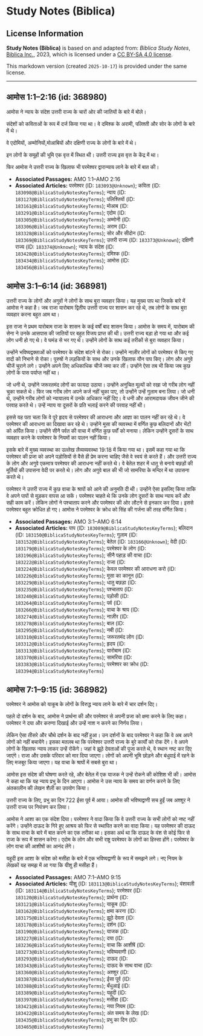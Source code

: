 # Study Notes (Biblica)

## License Information

**Study Notes (Biblica)** is based on and adapted from: _Biblica Study Notes_, [Biblica Inc.](https://www.biblica.com/), 2023, which is licensed under a [CC BY-SA 4.0 license](https://creativecommons.org/licenses/by-sa/4.0/legalcode.en).

This markdown version (created `2025-10-17`) is provided under the same license.



--------------------------------

## आमोस 1:1–2:16 (id: 368980)

आमोस ने न्याय के संदेश उत्तरी राज्य के चारों ओर की जातियों के बारे में बोले।

संदेशों को कविताओं के रूप में दर्ज किया गया था। वे दमिश्क के अरामी, पलिश्ती और सोर के लोगों के बारे में थे।

वे एदोमियों, अम्मोनियों,मोआबियों और दक्षिणी राज्य के लोगों के बारे में थे।

इन लोगों के समूहों की भूमि एक वृत्त में स्थित थी। उत्तरी राज्य इस वृत्त के केंद्र में था।

फिर आमोस ने उत्तरी राज्य के खिलाफ भी परमेश्वर द्वारान्याय लाने के बारे में बात की।

* **Associated Passages:** AMO 1:1–AMO 2:16
* **Associated Articles:** परमेश्वर (ID: `183093@Unknown`); कविता (ID: `183098@BiblicaStudyNotesKeyTerms`); न्याय  (ID: `183127@BiblicaStudyNotesKeyTerms`); पलिश्तियों (ID: `183161@BiblicaStudyNotesKeyTerms`); मोआब (ID: `183291@BiblicaStudyNotesKeyTerms`); एदोम (ID: `183305@BiblicaStudyNotesKeyTerms`); अम्मोनी (ID: `183306@BiblicaStudyNotesKeyTerms`); अराम (ID: `183328@BiblicaStudyNotesKeyTerms`); सोर और सीदोन (ID: `183369@BiblicaStudyNotesKeyTerms`); उत्तरी राज्य (ID: `183373@Unknown`); दक्षिणी राज्य (ID: `183374@Unknown`); न्याय के संदेश (ID: `183428@BiblicaStudyNotesKeyTerms`); दमिश्क (ID: `183434@BiblicaStudyNotesKeyTerms`); आमोस (ID: `183456@BiblicaStudyNotesKeyTerms`)

## आमोस 3:1–6:14 (id: 368981)

उत्तरी राज्य के लोगों और अगुवों ने लोगों के साथ बुरा व्यवहार किया। यह मुख्य पाप था जिसके बारे में आमोस ने कहा है। जब राजा यारोबाम द्वितीय उत्तरी राज्य पर शासन कर रहे थे, तब लोगों के साथ बुरा व्यवहार करना बहुत आम था।

इस राजा ने प्रथम यारोबाम राजा के शासन के कई वर्षों बाद शासन किया। आमोस के समय में, यारोबाम की सेना ने उनके आसपास की जातियों पर बहुत विजय प्राप्त की थी। उत्तरी राज्य बड़ा हो गया था और कई लोग धनी हो गए थे। वे घमंड से भर गए थे। उन्होंने लोगों के साथ कई तरीकों से बुरा व्यवहार किया।

उन्होंने भविष्यद्वक्ताओं को परमेश्वर के संदेश बांटने से रोका। उन्होंने नाज़ीर लोगों को परमेश्वर से किए गए वादों को निभाने से रोका। पुरुषों ने लड़कियों के साथ और उनके खिलाफ यौन पाप किए। लोग और अगुवे चीजें चुराने लगे। उन्होंने अपने लिए अधिकाधिक चीजें जमा कर लीं। उन्होंने ऐसा तब भी किया जब कुछ लोगों के पास पर्याप्त नहीं था।

जो धनी थे, उन्होंने जरूरतमंद लोगों का फायदा उठाया। उन्होंने अनुचित मूल्यों को रखा जो गरीब लोग नहीं चुका सकते थे। फिर जब गरीब लोग अपने कर्ज नहीं चुका पाए, तो उन्होंने उन्हें गुलाम बना लिया। जो धनी थे, उन्होंने गरीब लोगों को न्यायालय में उनके अधिकार नहीं दिए। वे धनी और आरामदायक जीवन जीने की परवाह करते थे। उन्हें न्याय या दूसरों के प्रति भलाई करने की परवाह नहीं थी।

इससे यह पता चला कि वे पूरे हृदय से परमेश्वर की आराधना और आज्ञा का पालन नहीं कर रहे थे। वे परमेश्वर की आराधना का दिखावा कर रहे थे। उन्होंने मूसा की व्यवस्था में वर्णित कुछ बलिदानों और भेंटों को अर्पित किया। उन्होंने सीनै पर्वत की वाचा में वर्णित कुछ पर्वों को मनाया। लेकिन उन्होंने दूसरों के साथ व्यवहार करने के परमेश्वर के नियमों का पालन नहीं किया।

इसके बारे में मुख्य व्यवस्था का उल्लेख लैव्यव्यवस्था 19:18 में किया गया था। इसमें कहा गया था कि परमेश्वर की प्रजा को अपने पड़ोसियों से वैसे ही प्रेम करना चाहिए जैसे वे स्वयं से करते हैं। और उत्तरी राज्य के लोग और अगुवे एकमात्र परमेश्वर की आराधना नहीं करते थे। वे बेतेल शहर में धातु से बनाये बछड़ों की मूर्तियों की उपासना वेदी पर करते थे। लोग और अगुवे बाल की भी जो सामरिया के मन्दिर में था उपासना करते थे।

परमेश्वर ने उत्तरी राज्य में कुछ वाचा के श्रापों को आने की अनुमति दी थी। उन्होंने ऐसा इसलिए किया ताकि वे अपने पापों से मुड़कर वापस आ सकें। परमेश्वर चाहते थे कि उनके लोग दूसरों के साथ न्याय करें और सही काम करें। लेकिन लोगों ने पश्चाताप करने और परमेश्वर की ओर लौटने से इनकार कर दिया। इससे परमेश्वर बहुत क्रोधित हो गए। आमोस ने परमेश्वर के क्रोध को सिंह की गर्जना की तरह वर्णित किया।

* **Associated Passages:** AMO 3:1–AMO 6:14
* **Associated Articles:** पाप (ID: `183089@BiblicaStudyNotesKeyTerms`); बलिदान (ID: `183150@BiblicaStudyNotesKeyTerms`); गुलाम (ID: `183152@BiblicaStudyNotesKeyTerms`); बेतेल (ID: `183166@Unknown`); वेदी (ID: `183179@BiblicaStudyNotesKeyTerms`); परमेश्वर के लोग  (ID: `183196@BiblicaStudyNotesKeyTerms`); सीनै पहाड़ की वाचा (ID: `183222@BiblicaStudyNotesKeyTerms`); राजा (ID: `183224@BiblicaStudyNotesKeyTerms`); केवल परमेश्वर की आराधना करो (ID: `183226@BiblicaStudyNotesKeyTerms`); मूसा का कानून (ID: `183229@BiblicaStudyNotesKeyTerms`); धातु बछड़ा (ID: `183235@BiblicaStudyNotesKeyTerms`); पश्चाताप (ID: `183240@BiblicaStudyNotesKeyTerms`); पड़ोसी (ID: `183264@BiblicaStudyNotesKeyTerms`); पर्व (ID: `183266@BiblicaStudyNotesKeyTerms`); वाचा के श्राप (ID: `183274@BiblicaStudyNotesKeyTerms`); नाज़ीर (ID: `183278@BiblicaStudyNotesKeyTerms`); बाल (ID: `183295@BiblicaStudyNotesKeyTerms`); नबी (ID: `183310@BiblicaStudyNotesKeyTerms`); जरूरतमंद लोग (ID: `183312@BiblicaStudyNotesKeyTerms`); हृदय (ID: `183313@BiblicaStudyNotesKeyTerms`); यारोबाम  (ID: `183370@BiblicaStudyNotesKeyTerms`); सामरिया (ID: `183383@BiblicaStudyNotesKeyTerms`); परमेश्वर का क्रोध  (ID: `183394@BiblicaStudyNotesKeyTerms`)

## आमोस 7:1–9:15 (id: 368982)

परमेश्वर ने आमोस को याकूब के लोगों के विरुद्ध न्याय लाने के बारे में चार दर्शन दिए।

पहले दो दर्शन के बाद, आमोस ने प्रार्थना की और परमेश्वर से अपनी प्रजा को क्षमा करने के लिए कहा। परमेश्वर ने दया और करुणा दिखाई और उन्हें नाश न करने का निर्णय लिया।

लेकिन ऐसा तीसरे और चौथे दर्शन के बाद नहीं हुआ। उन दर्शनों के बाद परमेश्वर ने कहा कि वे अब अपने लोगों को नहीं बचायेंगे। इसका मतलब था कि परमेश्वर उत्तरी राज्य के बुरे कार्यों को रोक देंगे। वे अपने लोगों के खिलाफ न्याय लाकर उन्हें रोकेंगे। जहां वे झूठे देवताओं की पूजा करते थे, वे स्थान नष्ट कर दिए जाएंगे। राजा और उसके परिवार को मार दिया जाएगा। लोगों को अपनी भूमि छोड़ने और बंधुवाई में रहने के लिए मजबूर किया जाएगा। यह वाचा के श्रापों में सबसे बुरा था।

आमोस इस संदेश की घोषणा करते रहे, और बेतेल में एक याजक ने उन्हें रोकने की कोशिश भी की। आमोस ने कहा था कि यह न्याय प्रभु के दिन आएगा। आमोस ने उस न्याय के समय का वर्णन करने के लिए अंतकालीन की लेखन शैली का उपयोग किया।

उत्तरी राज्य के लिए, प्रभु का दिन 722 ईसा पूर्व में आया। आमोस की भविष्यद्वाणी सच हुईं जब अश्शूर ने उत्तरी राज्य पर नियंत्रण कर लिया।

आमोस ने आशा का एक संदेश दिया। परमेश्वर ने वादा किया कि वे उत्तरी राज्य के सभी लोगों को नष्ट नहीं करेंगे। उन्होंने दाऊद के गिरे हुए आश्रय को फिर से स्थापित करने का वादा किया। यह परमेश्वर की दाऊद के साथ वाचा के बारे में बात करने का एक तरीका था। इसका अर्थ था कि दाऊद के वंश से कोई फिर से राजा के रूप में शासन करेगा। एदोम के लोग और सभी राष्ट्र परमेश्वर के लोगों का हिस्सा होंगे। परमेश्वर के लोग वाचा की आशीषों का आनंद लेंगे।

यहूदी इस आशा के संदेश को मसीहा के बारे में एक भविष्यद्वाणी के रूप में समझने लगे। नए नियम के लेखकों यह समझ में आ गया कि यीशु ही मसीहा हैं।

* **Associated Passages:** AMO 7:1–AMO 9:15
* **Associated Articles:** यीशु  (ID: `183113@BiblicaStudyNotesKeyTerms`); वंशावली  (ID: `183114@BiblicaStudyNotesKeyTerms`); परमेश्वर (ID: `183120@BiblicaStudyNotesKeyTerms`); प्रार्थना (ID: `183121@BiblicaStudyNotesKeyTerms`); याकूब  (ID: `183162@BiblicaStudyNotesKeyTerms`); क्षमा करना (ID: `183175@BiblicaStudyNotesKeyTerms`); झूठे देवता (ID: `183178@BiblicaStudyNotesKeyTerms`); दर्शन (ID: `183190@BiblicaStudyNotesKeyTerms`); याजक (ID: `183227@BiblicaStudyNotesKeyTerms`); दया (ID: `183236@BiblicaStudyNotesKeyTerms`); वाचा कि आशीषें (ID: `183273@BiblicaStudyNotesKeyTerms`); भविष्यवाणी (ID: `183293@BiblicaStudyNotesKeyTerms`); दाऊद (ID: `183343@BiblicaStudyNotesKeyTerms`); दाऊद के साथ वाचा (ID: `183360@BiblicaStudyNotesKeyTerms`); अश्शुर  (ID: `183387@BiblicaStudyNotesKeyTerms`); ईसा पूर्व (ID: `183388@BiblicaStudyNotesKeyTerms`); बँधुआई  (ID: `183389@BiblicaStudyNotesKeyTerms`); यहूदी (ID: `183397@BiblicaStudyNotesKeyTerms`); मसीहा (ID: `183421@BiblicaStudyNotesKeyTerms`); नया नियम (ID: `183422@BiblicaStudyNotesKeyTerms`); अंत समय के  लेख (ID: `183435@BiblicaStudyNotesKeyTerms`); प्रभु का दिन (ID: `183465@BiblicaStudyNotesKeyTerms`)

